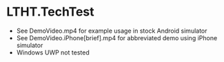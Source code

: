 # LTHT.TechTest
* See DemoVideo.mp4 for example usage in stock Android simulator
* See DemoVideo.iPhone[brief].mp4 for abbreviated demo using iPhone simulator
* Windows UWP not tested